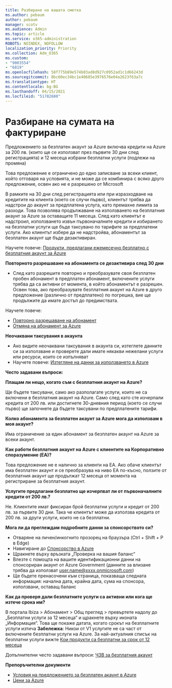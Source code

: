 ```yaml
---
title: Разбиране на вашата сметка
ms.author: pebaum
author: pebaum
manager: scotv
ms.audience: Admin
ms.topic: article
ms.service: o365-administration
ROBOTS: NOINDEX, NOFOLLOW
localization_priority: Priority
ms.collection: Adm_O365
ms.custom:
- "9003554"
- "6819"
ms.openlocfilehash: 58f775b89e574b03ad8d927c0952ad1c1d66243d
ms.sourcegitcommit: 8bc60ec34bc1e40685e3976576e04a2623f63a7c
ms.translationtype: HT
ms.contentlocale: bg-BG
ms.lasthandoff: 04/15/2021
ms.locfileid: "51782680"
---
```

# <a name="understand-billing-amount"></a>Разбиране на сумата на фактуриране

Предложението за безплатен акаунт за Azure включва кредити на Azure за 200 лв. (които ще се използват през първите 30 дни след регистрацията) и 12 месеца избрани безплатни услуги (подлежи на промяна)

Това предложение е ограничено до едно записване за всеки клиент, който отговаря на условията, и не може да се комбинира с всяко друго предложение, освен ако не е разрешено от Microsoft

В рамките на 30 дни след регистрацията или при изразходване на кредитите на клиента (което се случи първо), клиентът трябва да надстрои до акаунт за предплатена услуга, като премахне лимита за разходи. Това позволява продължаване на използването на безплатния акаунт за Azure за оставащите 11 месеца. След като клиентът е надстроил, използването извън първоначалните кредити и избирането на безплатни услуги ще бъде таксувано по тарифите за предплатени услуги. Ако клиентът избере да не надстройва, абонаментът за безплатен акаунт ще бъде дезактивиран.

Научете повече: [Продукти, предлагани ежемесечно безплатно с безплатния акаунт за Azure](https://azure.microsoft.com/free/free-account-faq/)

**Повторното разрешаване на абонамента се дезактивира след 30 дни**

- След като разрешите повторно и преобразувате своя безплатен пробен абонамент в предплатен абонамент, включените услуги трябва да са активни от момента, в който абонаментът е разрешен. Освен това, ако преобразувате безплатния акаунт на Azure в друго предложение (различно от предплатено) по погрешка, вие ще продължите да имате достъп до предимствата.

Научете повече: 
- [Повторно разрешаване на абонамент](https://docs.microsoft.com/azure/billing/billing-subscription-become-disable?WT.mc_id=Portal-Microsoft_Azure_Support)
- [Отмяна на абонамент за Azure](https://docs.microsoft.com/azure/billing/billing-how-to-cancel-azure-subscription?WT.mc_id=Portal-Microsoft_Azure_Support)

**Неочаквани таксувания в акаунта**

- Ако видите неочаквани таксувания в акаунта си, изтеглете данните си за използване и проверете дали имате някакви нежелани услуги или ресурси, които се изпълняват
- Научете повече: [Изтегляне на данни за използването в Azure](https://docs.microsoft.com/azure/billing/billing-download-azure-invoice-daily-usage-date?WT.mc_id=Portal-Microsoft_Azure_Support#download-usage)

**Често задавани въпроси:**

**Плащам ли нещо, когато съм с безплатния акаунт на Azure?**

Ще бъдете таксувани, само ако разполагате услуги, които не са включени в безплатния акаунт на Azure. Само след като сте изчерпали кредита от 200 лв. или достигнете 30-дневния период (което се случи първо) ще започнете да бъдете таксувани по предплатените тарифи.

**Колко абонамента за безплатен акаунт за Azure мога да използвам в моя акаунт?**  

Има ограничение за един абонамент за безплатен акаунт на Azure за всеки акаунт.

**Как работи безплатния акаунт на Azure с клиентите на Корпоративно споразумение (EA)?**  

Това предложение не е налично за клиенти на EA. Ако обаче клиентът има безплатен акаунт и се преобразува на ниво EA по-късно, ползите от безплатния акаунт ще продължат 12 месеца от момента на регистриране за безплатния акаунт.

**Услугите предлагани безплатно ще изчерпват ли от първоначалните кредити от 200 лв.?**  

Не. Клиентите имат фиксиран брой безплатни услуги и кредит от 200 лв. за първите 30 дни. Така че клиентът може да използва кредита от 200 лв. за други услуги, които не са безплатни.

**Мога ли да преглеждам подробните данни за спонсорството си?**

- Отваряне на личен/инкогнито прозорец на браузъра (Ctrl + Shift + P в Edge)
- Навигиране до [Спонсорство в Azure](http://www.microsoftazuresponsorships.com/)
- Щракнете върху връзката „Проверка на вашия баланс“
- Влезте с помощта на вашите идентификационни данни на спонсориран акаунт от Azure Government (данните за влизане трябва да използват user.name@xxxx.onmicrosoft.com)
- Ще бъдете пренасочени към страница, показваща следната информация: начална дата, крайна дата, сума на спонсора, използвани, оставащ баланс

**Как да проверя дали безплатните услуги са активни или кога ще изтече срока им?**

В портала Ibiza > Абонамент > Общ преглед > превъртете надолу до „Безплатни услуги за 12 месеца“ и щракнете върху иконата „Информация“. Това ще покаже датата, когато срокът на безплатните услуги изтича **Забележка**: Никои от V1 услугите не са част от включените безплатни услуги на Azure. За най-актуалния списък на безплатни услуги вижте [Кои продукти са безплатни за срок от 12 месеца](http://www.microsoftazuresponsorships.com/)

Допълнителни често задавани въпроси: [ЧЗВ за безплатния акаунт](https://azure.microsoft.com/free/free-account-faq/)

**Препоръчителни документи**

- [Условия на предложението за безплатен акаунт в Azure](https://azure.microsoft.com/offers/ms-azr-0044p/)
- [Цени за Azure](https://azure.microsoft.com/pricing/)
